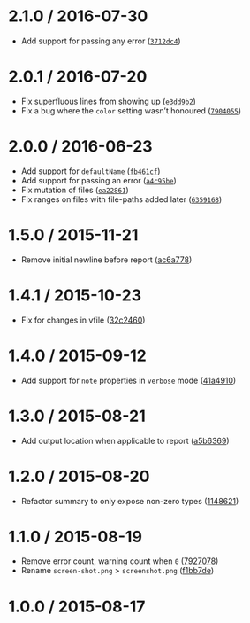 <!--remark setext-->

<!--lint disable no-multiple-toplevel-headings -->

2.1.0 / 2016-07-30
==================

*   Add support for passing any error ([`3712dc4`](https://github.com/wooorm/vfile-reporter/commit/3712dc4))

2.0.1 / 2016-07-20
==================

*   Fix superfluous lines from showing up ([`e3dd9b2`](https://github.com/wooorm/vfile-reporter/commit/e3dd9b2))
*   Fix a bug where the `color` setting wasn’t honoured ([`7904055`](https://github.com/wooorm/vfile-reporter/commit/7904055))

2.0.0 / 2016-06-23
==================

*   Add support for `defaultName` ([`fb461cf`](https://github.com/wooorm/vfile-reporter/commit/fb461cf))
*   Add support for passing an error ([`a4c95be`](https://github.com/wooorm/vfile-reporter/commit/a4c95be))
*   Fix mutation of files ([`ea22861`](https://github.com/wooorm/vfile-reporter/commit/ea22861))
*   Fix ranges on files with file-paths added later ([`6359168`](https://github.com/wooorm/vfile-reporter/commit/6359168))

1.5.0 / 2015-11-21
==================

*   Remove initial newline before report ([ac6a778](https://github.com/wooorm/vfile-reporter/commit/ac6a778))

1.4.1 / 2015-10-23
==================

*   Fix for changes in vfile ([32c2460](https://github.com/wooorm/vfile-reporter/commit/32c2460))

1.4.0 / 2015-09-12
==================

*   Add support for `note` properties in `verbose` mode ([41a4910](https://github.com/wooorm/vfile-reporter/commit/41a4910))

1.3.0 / 2015-08-21
==================

*   Add output location when applicable to report ([a5b6369](https://github.com/wooorm/vfile-reporter/commit/a5b6369))

1.2.0 / 2015-08-20
==================

*   Refactor summary to only expose non-zero types ([1148621](https://github.com/wooorm/vfile-reporter/commit/1148621))

1.1.0 / 2015-08-19
==================

*   Remove error count, warning count when `0` ([7927078](https://github.com/wooorm/vfile-reporter/commit/7927078))
*   Rename `screen-shot.png` > `screenshot.png` ([f1bb7de](https://github.com/wooorm/vfile-reporter/commit/f1bb7de))

1.0.0 / 2015-08-17
==================
